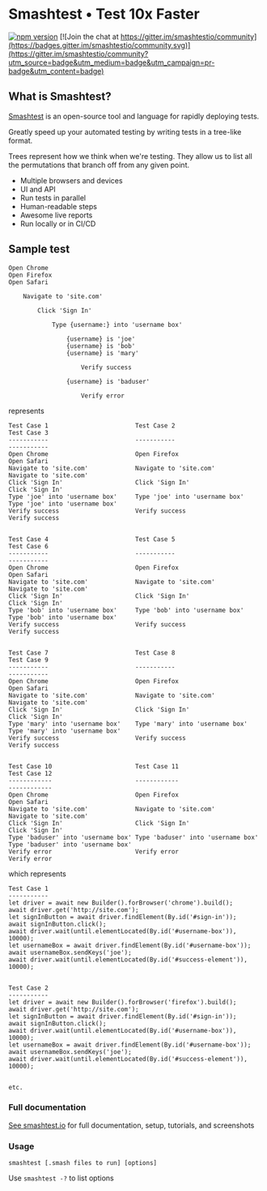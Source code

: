 # Smashtest • Test 10x Faster

[![npm version](https://badge.fury.io/js/smashtest.svg)](https://badge.fury.io/js/smashtest)
[![Join the chat at https://gitter.im/smashtestio/community](https://badges.gitter.im/smashtestio/community.svg)](https://gitter.im/smashtestio/community?utm_source=badge&utm_medium=badge&utm_campaign=pr-badge&utm_content=badge)

## What is Smashtest?

[Smashtest](https://smashtest.io) is an open-source tool and language for rapidly deploying tests.

Greatly speed up your automated testing by writing tests in a tree-like format.

Trees represent how we think when we're testing. They allow us to list all the permutations that branch off from any given point.

- Multiple browsers and devices
- UI and API
- Run tests in parallel
- Human-readable steps
- Awesome live reports
- Run locally or in CI/CD

## Sample test

```
Open Chrome
Open Firefox
Open Safari

    Navigate to 'site.com'

        Click 'Sign In'

            Type {username:} into 'username box'

                {username} is 'joe'
                {username} is 'bob'
                {username} is 'mary'

                    Verify success

                {username} is 'baduser'

                    Verify error
```

represents

```
Test Case 1                        Test Case 2                        Test Case 3
-----------                        -----------                        -----------
Open Chrome                        Open Firefox                       Open Safari
Navigate to 'site.com'             Navigate to 'site.com'             Navigate to 'site.com'
Click 'Sign In'                    Click 'Sign In'                    Click 'Sign In'  
Type 'joe' into 'username box'     Type 'joe' into 'username box'     Type 'joe' into 'username box'
Verify success                     Verify success                     Verify success


Test Case 4                        Test Case 5                        Test Case 6
-----------                        -----------                        -----------
Open Chrome                        Open Firefox                       Open Safari
Navigate to 'site.com'             Navigate to 'site.com'             Navigate to 'site.com'
Click 'Sign In'                    Click 'Sign In'                    Click 'Sign In'  
Type 'bob' into 'username box'     Type 'bob' into 'username box'     Type 'bob' into 'username box'
Verify success                     Verify success                     Verify success


Test Case 7                        Test Case 8                        Test Case 9
-----------                        -----------                        -----------
Open Chrome                        Open Firefox                       Open Safari
Navigate to 'site.com'             Navigate to 'site.com'             Navigate to 'site.com'
Click 'Sign In'                    Click 'Sign In'                    Click 'Sign In'  
Type 'mary' into 'username box'    Type 'mary' into 'username box'    Type 'mary' into 'username box'
Verify success                     Verify success                     Verify success


Test Case 10                       Test Case 11                       Test Case 12
------------                       ------------                       ------------
Open Chrome                        Open Firefox                       Open Safari
Navigate to 'site.com'             Navigate to 'site.com'             Navigate to 'site.com'
Click 'Sign In'                    Click 'Sign In'                    Click 'Sign In'  
Type 'baduser' into 'username box' Type 'baduser' into 'username box' Type 'baduser' into 'username box'
Verify error                       Verify error                       Verify error
```

which represents

```
Test Case 1
-----------
let driver = await new Builder().forBrowser('chrome').build();
await driver.get('http://site.com');
let signInButton = await driver.findElement(By.id('#sign-in'));
await signInButton.click();
await driver.wait(until.elementLocated(By.id('#username-box')), 10000);
let usernameBox = await driver.findElement(By.id('#username-box'));
await usernameBox.sendKeys('joe');
await driver.wait(until.elementLocated(By.id('#success-element')), 10000);


Test Case 2
-----------
let driver = await new Builder().forBrowser('firefox').build();
await driver.get('http://site.com');
let signInButton = await driver.findElement(By.id('#sign-in'));
await signInButton.click();
await driver.wait(until.elementLocated(By.id('#username-box')), 10000);
let usernameBox = await driver.findElement(By.id('#username-box'));
await usernameBox.sendKeys('joe');
await driver.wait(until.elementLocated(By.id('#success-element')), 10000);


etc.
```

### Full documentation

[See smashtest.io](https://smashtest.io) for full documentation, setup, tutorials, and screenshots

### Usage

`smashtest [.smash files to run] [options]`

Use `smashtest -?` to list options
